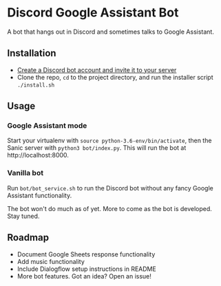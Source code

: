 # Discord Google Assistant Bot

A bot that hangs out in Discord and sometimes talks to Google Assistant. 

## Installation
- [Create a Discord bot account and invite it to your server](https://discordpy.readthedocs.io/en/rewrite/discord.html)
- Clone the repo, `cd` to the project directory, and run the installer script `./install.sh`

## Usage 
### Google Assistant mode
Start your virtualenv with `source python-3.6-env/bin/activate`, then the Sanic server with `python3 bot/index.py`. This will run the bot at http://localhost:8000.

### Vanilla bot
Run `bot/bot_service.sh` to run the Discord bot without any fancy Google Assistant functionality.

The bot won't do much as of yet. More to come as the bot is developed. Stay tuned. 

## Roadmap
- Document Google Sheets response functionality
- Add music functionality
- Include Dialogflow setup instructions in README
- More bot features. Got an idea? Open an issue! 

